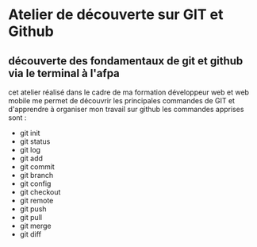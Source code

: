 # Atelier de découverte sur GIT et Github

## découverte des fondamentaux de git et github via le terminal à l'afpa

cet atelier réalisé dans le cadre de ma formation développeur web et web mobile me permet de découvrir les principales commandes de GIT et d'apprendre à organiser mon travail sur github
les commandes apprises sont :
- git init
- git status
- git log
- git add
- git commit
- git branch
- git config
- git checkout
- git remote
- git push
- git pull
- git merge
- git diff

